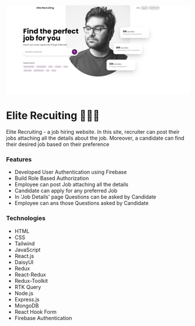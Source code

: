 ![alt text](/screenshots/Home-Page.png)

# Elite Recuiting 🧑‍💼💼
<p>Elite Recruiting - a job hiring website. In this site, recruiter can post their jobs attaching all the details about the job. Moreover, a candidate can find their desired job based on their preference</p>

### Features
- Developed User Authentication using Firebase
- Build Role Based Authorization
- Employee can post Job attaching all the details
- Candidate can apply for any preferred Job
- In 'Job Details' page Questions can be asked by Candidate
- Employee can ans those Questions asked by Candidate

### Technologies
- HTML
- CSS
- Tailwind
- JavaScript
- React.js
- DaisyUI
- Redux
- React-Redux
- Redux-Toolkit
- RTK Query
- Node.js
- Express.js
- MongoDB
- React Hook Form
- Firebase Authentication
